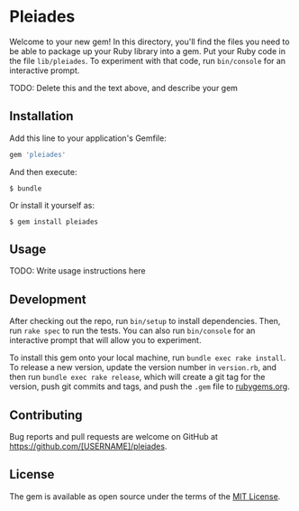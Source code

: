 # Pleiades

Welcome to your new gem! In this directory, you'll find the files you need to be able to package up your Ruby library into a gem. Put your Ruby code in the file `lib/pleiades`. To experiment with that code, run `bin/console` for an interactive prompt.

TODO: Delete this and the text above, and describe your gem

## Installation

Add this line to your application's Gemfile:

```ruby
gem 'pleiades'
```

And then execute:

    $ bundle

Or install it yourself as:

    $ gem install pleiades

## Usage

TODO: Write usage instructions here

## Development

After checking out the repo, run `bin/setup` to install dependencies. Then, run `rake spec` to run the tests. You can also run `bin/console` for an interactive prompt that will allow you to experiment.

To install this gem onto your local machine, run `bundle exec rake install`. To release a new version, update the version number in `version.rb`, and then run `bundle exec rake release`, which will create a git tag for the version, push git commits and tags, and push the `.gem` file to [rubygems.org](https://rubygems.org).

## Contributing

Bug reports and pull requests are welcome on GitHub at https://github.com/[USERNAME]/pleiades.

## License

The gem is available as open source under the terms of the [MIT License](https://opensource.org/licenses/MIT).
